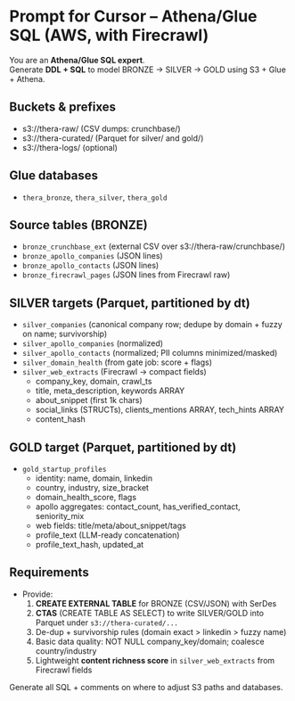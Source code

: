 # Prompt for Cursor – Athena/Glue SQL (AWS, with Firecrawl)

You are an **Athena/Glue SQL expert**.  
Generate **DDL + SQL** to model BRONZE → SILVER → GOLD using S3 + Glue + Athena.

## Buckets & prefixes
- s3://thera-raw/         (CSV dumps: crunchbase/)
- s3://thera-curated/     (Parquet for silver/ and gold/)
- s3://thera-logs/        (optional)

## Glue databases
- `thera_bronze`, `thera_silver`, `thera_gold`

## Source tables (BRONZE)
- `bronze_crunchbase_ext` (external CSV over s3://thera-raw/crunchbase/)
- `bronze_apollo_companies` (JSON lines)
- `bronze_apollo_contacts`  (JSON lines)
- `bronze_firecrawl_pages`  (JSON lines from Firecrawl raw)

## SILVER targets (Parquet, partitioned by dt)
- `silver_companies` (canonical company row; dedupe by domain + fuzzy on name; survivorship)
- `silver_apollo_companies` (normalized)
- `silver_apollo_contacts`  (normalized; PII columns minimized/masked)
- `silver_domain_health`    (from gate job: score + flags)
- `silver_web_extracts`     (Firecrawl → compact fields)
  - company_key, domain, crawl_ts
  - title, meta_description, keywords ARRAY<STRING>
  - about_snippet (first 1k chars)
  - social_links (STRUCTs), clients_mentions ARRAY<STRING>, tech_hints ARRAY<STRING>
  - content_hash

## GOLD target (Parquet, partitioned by dt)
- `gold_startup_profiles`
  - identity: name, domain, linkedin
  - country, industry, size_bracket
  - domain_health_score, flags
  - apollo aggregates: contact_count, has_verified_contact, seniority_mix
  - web fields: title/meta/about_snippet/tags
  - profile_text (LLM-ready concatenation)
  - profile_text_hash, updated_at

## Requirements
- Provide:
  1) **CREATE EXTERNAL TABLE** for BRONZE (CSV/JSON) with SerDes
  2) **CTAS** (CREATE TABLE AS SELECT) to write SILVER/GOLD into Parquet under `s3://thera-curated/...`
  3) De-dup + survivorship rules (domain exact > linkedin > fuzzy name)
  4) Basic data quality: NOT NULL company_key/domain; coalesce country/industry
  5) Lightweight **content richness score** in `silver_web_extracts` from Firecrawl fields

Generate all SQL + comments on where to adjust S3 paths and databases.
